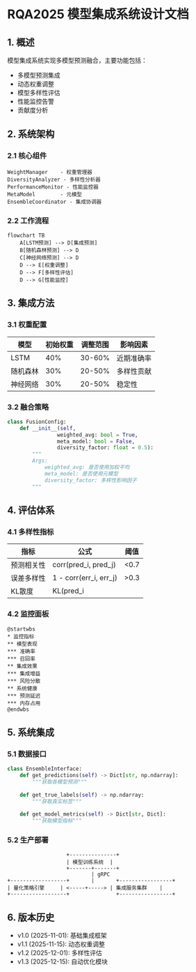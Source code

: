 # RQA2025 模型集成系统设计文档

## 1. 概述

模型集成系统实现多模型预测融合，主要功能包括：
- 多模型预测集成
- 动态权重调整
- 模型多样性评估
- 性能监控告警
- 贡献度分析

## 2. 系统架构

### 2.1 核心组件
```text
WeightManager    - 权重管理器
DiversityAnalyzer - 多样性分析器
PerformanceMonitor - 性能监控器
MetaModel        - 元模型
EnsembleCoordinator - 集成协调器
```

### 2.2 工作流程
```mermaid
flowchart TB
    A[LSTM预测] --> D[集成预测]
    B[随机森林预测] --> D
    C[神经网络预测] --> D
    D --> E[权重调整]
    D --> F[多样性评估]
    D --> G[性能监控]
```

## 3. 集成方法

### 3.1 权重配置
| 模型 | 初始权重 | 调整范围 | 影响因素 |
|------|----------|----------|----------|
| LSTM | 40% | 30-60% | 近期准确率 |
| 随机森林 | 30% | 20-50% | 多样性贡献 |
| 神经网络 | 30% | 20-50% | 稳定性 |

### 3.2 融合策略
```python
class FusionConfig:
    def __init__(self,
                weighted_avg: bool = True,
                meta_model: bool = False,
                diversity_factor: float = 0.5):
        """
        Args:
            weighted_avg: 是否使用加权平均
            meta_model: 是否使用元模型
            diversity_factor: 多样性影响因子
        """
```

## 4. 评估体系

### 4.1 多样性指标
| 指标 | 公式 | 阈值 |
|------|------|------|
| 预测相关性 | corr(pred_i, pred_j) | <0.7 |
| 误差多样性 | 1 - corr(err_i, err_j) | >0.3 |
| KL散度 | KL(pred_i||pred_j) | >0.5 |

### 4.2 监控面板
```plantuml
@startwbs
* 监控指标
** 模型表现
*** 准确率
*** 召回率
** 集成效果
*** 集成增益
*** 风险分散
** 系统健康
*** 预测延迟
*** 内存占用
@endwbs
```

## 5. 系统集成

### 5.1 数据接口
```python
class EnsembleInterface:
    def get_predictions(self) -> Dict[str, np.ndarray]:
        """获取各模型预测"""
        
    def get_true_labels(self) -> np.ndarray:
        """获取真实标签"""
        
    def get_model_metrics(self) -> Dict[str, Dict]:
        """获取模型指标"""
```

### 5.2 生产部署
```text
                   +---------------+
                   | 模型训练系统  |
                   +-------+-------+
                           | gRPC
+------------------+       |       +-----------------+
| 量化策略引擎     | <-----+-----> | 集成服务集群    |
+------------------+               +-----------------+
```

## 6. 版本历史

- v1.0 (2025-11-01): 基础集成框架
- v1.1 (2025-11-15): 动态权重调整
- v1.2 (2025-12-01): 多样性评估
- v1.3 (2025-12-15): 自动优化模块
